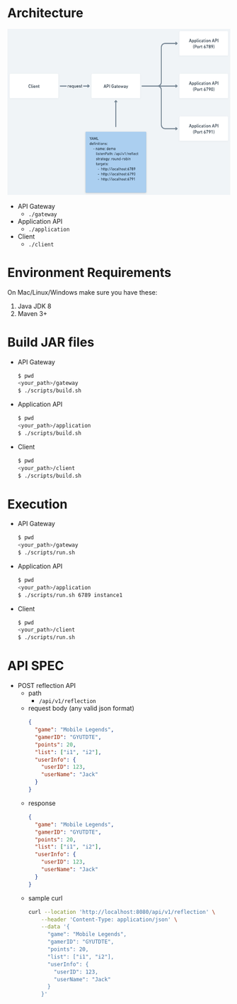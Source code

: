 # Architecture
![alt text](coda.png "Arch")

* API Gateway
  * `./gateway`
* Application API
  * `./application`
* Client
  * `./client`

# Environment Requirements
On Mac/Linux/Windows make sure you have these:
1. Java JDK 8
2. Maven 3+

# Build JAR files
* API Gateway
    ```bash
    $ pwd
    <your_path>/gateway
    $ ./scripts/build.sh
    ```
* Application API
    ```bash
    $ pwd
    <your_path>/application
    $ ./scripts/build.sh
    ```
* Client
    ```bash
    $ pwd
    <your_path>/client
    $ ./scripts/build.sh
    ```
# Execution
* API Gateway
    ```bash
    $ pwd
    <your_path>/gateway
    $ ./scripts/run.sh
    ```
* Application API
    ```bash
    $ pwd
    <your_path>/application
    $ ./scripts/run.sh 6789 instance1
    ```
* Client
    ```bash
    $ pwd
    <your_path>/client
    $ ./scripts/run.sh
    ```
# API SPEC
* POST reflection API
    * path
        * `/api/v1/reflection`
    * request body (any valid json format)
      ```json
      {
        "game": "Mobile Legends",
        "gamerID": "GYUTDTE",
        "points": 20,
        "list": ["i1", "i2"],
        "userInfo": {
          "userID": 123,
          "userName": "Jack"
        }
      }
      ```
    * response
      ```json
      {
        "game": "Mobile Legends",
        "gamerID": "GYUTDTE",
        "points": 20,
        "list": ["i1", "i2"],
        "userInfo": {
          "userID": 123,
          "userName": "Jack"
        }
      }
      ```
    * sample curl
      ```bash
      curl --location 'http://localhost:8080/api/v1/reflection' \
          --header 'Content-Type: application/json' \
          --data '{
            "game": "Mobile Legends",
            "gamerID": "GYUTDTE",
            "points": 20,
            "list": ["i1", "i2"],
            "userInfo": {
              "userID": 123,
              "userName": "Jack"
            }
          }'
      ```